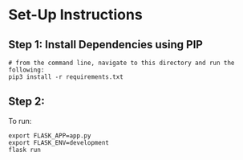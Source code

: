 # Set-Up Instructions

## Step 1: Install Dependencies using PIP

```shell
# from the command line, navigate to this directory and run the following:
pip3 install -r requirements.txt
```

## Step 2: 
To run:
```
export FLASK_APP=app.py
export FLASK_ENV=development
flask run
```